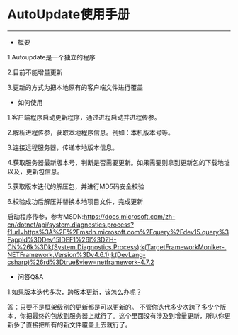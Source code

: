 # AutoUpdate使用手册 #

----------

- 概要

1.Autoupdate是一个独立的程序

2.目前不能增量更新

3.更新的方式为把本地原有的客户端文件进行覆盖

- 如何使用

1.客户端程序启动更新程序，通过进程启动并进程传参。

2.解析进程传参，获取本地程序信息。例如：本机版本号等。

3.连接远程服务器，传递本地版本信息。

4.获取服务器最新版本号，判断是否需要更新。如果需要则拿到更新包的下载地址以及，更新包信息。

5.获取版本迭代的解压包，并进行MD5码安全校验

6.校验成功后解压并替换本地项目文件，完成更新

启动程序传参，参考MSDN:https://docs.microsoft.com/zh-cn/dotnet/api/system.diagnostics.process?f1url=https%3A%2F%2Fmsdn.microsoft.com%2Fquery%2Fdev15.query%3FappId%3DDev15IDEF1%26l%3DZH-CN%26k%3Dk(System.Diagnostics.Process);k(TargetFrameworkMoniker-.NETFramework,Version%3Dv4.6.1);k(DevLang-csharp)%26rd%3Dtrue&view=netframework-4.7.2


- 问答Q&A

1.如果版本迭代多次，跨版本更新，该怎么办呢？

答：只要不是框架级别的更新都是可以更新的。 不管你迭代多少次跨了多少个版本，你把最终的包放到服务器上就行了。这个里面没有涉及到增量更新，所以你更新多了直接把所有的新文件覆盖上去就行了。